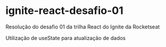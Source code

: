 # ignite-react-desafio-01

Resolução do desafio 01 da trilha React do Ignite da Rocketseat

Utilização de useState para atualização de dados
